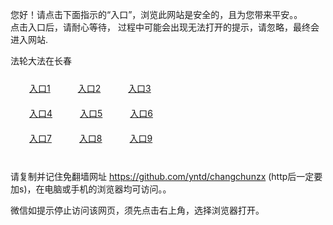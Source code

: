 您好！请点击下面指示的“入口”，浏览此网站是安全的，且为您带来平安。。 <br/>
点击入口后，请耐心等待， 过程中可能会出现无法打开的提示，请忽略，最终会进入网站. </br>

法轮大法在长春<br/>
<div style="padding:10px"><a style="margin:20px" target="_blank" href="https://dfmpu0qbv2hag.cloudfront.net/2Qpsp?rqdgp" id="ccLink1" rel="nofollow">入口1</a> <a target="_blank" style="margin:20px" href="https://d3bp8nkhhc4lyh.cloudfront.net/2Qpsp?ezuczr" id="ccLink2" rel="nofollow">入口2</a> <a style="margin:20px" target="_blank" href="https://d218i00zlquxrw.cloudfront.net/2Qpsp?bkqeninu" id="ccLink3" rel="nofollow">入口3</a></div>

<div style="padding:10px" ><a style="margin:20px" target="_blank" href="https://dfmpu0qbv2hag.cloudfront.net/2Qpsp?rqdgp" id="ccLink4" rel="nofollow">入口4</a> <a style="margin:20px" href="https://d3bp8nkhhc4lyh.cloudfront.net/2Qpsp?ezuczr" target="_blank" id="ccLink5" rel="nofollow">入口5</a> <a style="margin:20px" href="https://d218i00zlquxrw.cloudfront.net/2Qpsp?bkqeninu" target="_blank" id="ccLink6" rel="nofollow">入口6</a></div>

<div style="padding:10px"><a style="margin:20px" target="_blank" href="https://dfmpu0qbv2hag.cloudfront.net/2Qpsp?rqdgp" id="ccLink7" rel="nofollow">入口7</a> <a style="margin:20px" href="https://d3bp8nkhhc4lyh.cloudfront.net/2Qpsp?ezuczr" target="_blank" id="ccLink8" rel="nofollow">入口8</a> <a style="margin:20px" target="_blank" href="https://d218i00zlquxrw.cloudfront.net/2Qpsp?bkqeninu" id="ccLink9" rel="nofollow">入口9</a></div>

<br/>



请复制并记住免翻墙网址 https://github.com/yntd/changchunzx (http后一定要加s)，在电脑或手机的浏览器均可访问。。<br/>

微信如提示停止访问该网页，须先点击右上角，选择浏览器打开。

